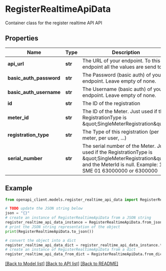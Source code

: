 # RegisterRealtimeApiData

Container class for the register realtime API API

## Properties

Name | Type | Description | Notes
------------ | ------------- | ------------- | -------------
**api_url** | **str** | The URL of your endpoint. To this endpoint all the values are send to. | [optional] 
**basic_auth_password** | **str** | The Password (basic auth) of your endpoint. Leave empty of none. | [optional] 
**basic_auth_username** | **str** | The Username (basic auth) of your endpoint. Leave empty of none. | [optional] 
**id** | **str** | The ID of the registration | [optional] 
**meter_id** | **str** | The ID of the Meter. Just used if the RegistrationType is \&quot;SingleMeterRegistration\&quot;. | [optional] 
**registration_type** | **str** | The Type of this registration (per meter, per user, ...) | [optional] 
**serial_number** | **str** | The serial number of the Meter. Just used if the RegistrationType is \&quot;SingleMeterRegistration\&quot; and the MeterId is null.               Example: 1 SME 01 63000000 or 6300000 | [optional] 

## Example

```python
from openapi_client.models.register_realtime_api_data import RegisterRealtimeApiData

# TODO update the JSON string below
json = "{}"
# create an instance of RegisterRealtimeApiData from a JSON string
register_realtime_api_data_instance = RegisterRealtimeApiData.from_json(json)
# print the JSON string representation of the object
print(RegisterRealtimeApiData.to_json())

# convert the object into a dict
register_realtime_api_data_dict = register_realtime_api_data_instance.to_dict()
# create an instance of RegisterRealtimeApiData from a dict
register_realtime_api_data_from_dict = RegisterRealtimeApiData.from_dict(register_realtime_api_data_dict)
```
[[Back to Model list]](../README.md#documentation-for-models) [[Back to API list]](../README.md#documentation-for-api-endpoints) [[Back to README]](../README.md)


